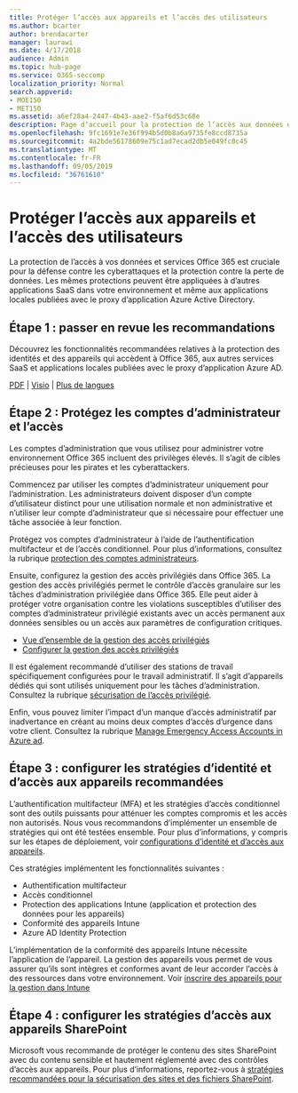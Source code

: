 ```yaml
---
title: Protéger l’accès aux appareils et l’accès des utilisateurs
ms.author: bcarter
author: brendacarter
manager: laurawi
ms.date: 4/17/2018
audience: Admin
ms.topic: hub-page
ms.service: O365-seccomp
localization_priority: Normal
search.appverid:
- MOE150
- MET150
ms.assetid: a6ef28a4-2447-4b43-aae2-f5af6d53c68e
description: Page d’accueil pour la protection de l’accès aux données et services O365
ms.openlocfilehash: 9fc1691e7e36f994b5d0b8a6a9735fe8ccd8735a
ms.sourcegitcommit: 4a2bde56178609e75c1ad7ecad2db5e049fc0c45
ms.translationtype: MT
ms.contentlocale: fr-FR
ms.lasthandoff: 09/05/2019
ms.locfileid: "36761610"
---
```

# <a name="protect-user-and-device-access"></a>Protéger l’accès aux appareils et l’accès des utilisateurs

La protection de l’accès à vos données et services Office 365 est cruciale pour la défense contre les cyberattaques et la protection contre la perte de données. Les mêmes protections peuvent être appliquées à d’autres applications SaaS dans votre environnement et même aux applications locales publiées avec le proxy d’application Azure Active Directory.
  
## <a name="step-1-review-recommendations"></a>Étape 1 : passer en revue les recommandations

Découvrez les fonctionnalités recommandées relatives à la protection des identités et des appareils qui accèdent à Office 365, aux autres services SaaS et applications locales publiées avec le proxy d’application Azure AD.
  
[PDF](https://go.microsoft.com/fwlink/p/?linkid=841656) | [Visio](https://go.microsoft.com/fwlink/p/?linkid=841657) | [Plus de langues](https://www.microsoft.com/download/details.aspx?id=55032)
  
## <a name="step-2-protect-administrator-accounts-and-access"></a>Étape 2 : Protégez les comptes d’administrateur et l’accès
Les comptes d’administration que vous utilisez pour administrer votre environnement Office 365 incluent des privilèges élevés. Il s’agit de cibles précieuses pour les pirates et les cyberattackers. 

Commencez par utiliser les comptes d’administrateur uniquement pour l’administration. Les administrateurs doivent disposer d’un compte d’utilisateur distinct pour une utilisation normale et non administrative et n’utiliser leur compte d’administrateur que si nécessaire pour effectuer une tâche associée à leur fonction.

Protégez vos comptes d’administrateur à l’aide de l’authentification multifacteur et de l’accès conditionnel. Pour plus d’informations, consultez la rubrique [protection des comptes administrateurs](https://docs.microsoft.com/microsoft-365/enterprise/identity-access-prerequisites#protecting-administrator-accounts). 

Ensuite, configurez la gestion des accès privilégiés dans Office 365. La gestion des accès privilégiés permet le contrôle d’accès granulaire sur les tâches d’administration privilégiée dans Office 365. Elle peut aider à protéger votre organisation contre les violations susceptibles d’utiliser des comptes d’administrateur privilégié existants avec un accès permanent aux données sensibles ou un accès aux paramètres de configuration critiques.

- [Vue d’ensemble de la gestion des accès privilégiés](privileged-access-management-overview.md)
- [Configurer la gestion des accès privilégiés](privileged-access-management-configuration.md)

Il est également recommandé d’utiliser des stations de travail spécifiquement configurées pour le travail administratif. Il s’agit d’appareils dédiés qui sont utilisés uniquement pour les tâches d’administration. Consultez la rubrique [sécurisation de l’accès privilégié](https://docs.microsoft.com/windows-server/identity/securing-privileged-access/securing-privileged-access).

Enfin, vous pouvez limiter l’impact d’un manque d’accès administratif par inadvertance en créant au moins deux comptes d’accès d’urgence dans votre client. Consultez la rubrique [Manage Emergency Access Accounts in Azure ad](https://docs.microsoft.com/azure/active-directory/users-groups-roles/directory-emergency-access). 

## <a name="step-3-configure-recommended-identity-and-device-access-policies"></a>Étape 3 : configurer les stratégies d’identité et d’accès aux appareils recommandées
L’authentification multifacteur (MFA) et les stratégies d’accès conditionnel sont des outils puissants pour atténuer les comptes compromis et les accès non autorisés. Nous vous recommandons d’implémenter un ensemble de stratégies qui ont été testées ensemble. Pour plus d’informations, y compris sur les étapes de déploiement, voir [configurations d’identité et d’accès aux appareils](https://docs.microsoft.com/microsoft-365/enterprise/microsoft-365-policies-configurations).

 Ces stratégies implémentent les fonctionnalités suivantes :
- Authentification multifacteur
- Accès conditionnel
- Protection des applications Intune (application et protection des données pour les appareils)
- Conformité des appareils Intune
- Azure AD Identity Protection

L’implémentation de la conformité des appareils Intune nécessite l’application de l’appareil. La gestion des appareils vous permet de vous assurer qu’ils sont intègres et conformes avant de leur accorder l’accès à des ressources dans votre environnement. Voir [inscrire des appareils pour la gestion dans Intune](https://docs.microsoft.com/intune-classic/deploy-use/enroll-devices-in-microsoft-intune)

## <a name="step-4-configure-sharepoint-device-access-policies"></a>Étape 4 : configurer les stratégies d’accès aux appareils SharePoint

Microsoft vous recommande de protéger le contenu des sites SharePoint avec du contenu sensible et hautement réglementé avec des contrôles d’accès aux appareils. Pour plus d’informations, reportez-vous à [stratégies recommandées pour la sécurisation des sites et des fichiers SharePoint](https://docs.microsoft.com/microsoft-365/enterprise/sharepoint-file-access-policies).



    

